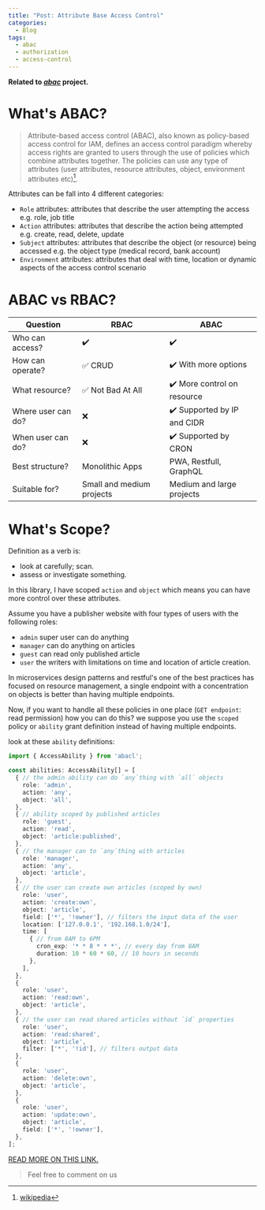 ```yaml
---
title: "Post: Attribute Base Access Control"
categories:
  - Blog
tags:
  - abac
  - authorization
  - access-control
---
```


__Related to [*abac*](https://vhidvz.github.io/projects/project-abac/) project.__

# What's ABAC?

> Attribute-based access control (ABAC), also known as policy-based access control for IAM, defines an access control paradigm whereby access rights are granted to users through the use of policies which combine attributes together. The policies can use any type of attributes (user attributes, resource attributes, object, environment attributes etc)[^1].

Attributes can be fall into 4 different categories:

- `Role` attributes: attributes that describe the user attempting the access e.g. role, job title
- `Action` attributes: attributes that describe the action being attempted e.g. create, read, delete, update
- `Subject` attributes: attributes that describe the object (or resource) being accessed e.g. the object type (medical record, bank account)
- `Environment` attributes: attributes that deal with time, location or dynamic aspects of the access control scenario

# ABAC vs RBAC?

| **Question**       | **RBAC**                                              | **ABAC**                                    |
| ------------------ | ----------------------------------------------------- | ------------------------------------------- |
| Who can access?    | :heavy_check_mark:                                    | :heavy_check_mark:                          |
| How can operate?   | :white_check_mark: CRUD                               | :heavy_check_mark: With more options        |
| What resource?     | :white_check_mark: Not Bad At All                     | :heavy_check_mark: More control on resource |
| Where user can do? | :x:                                                   | :heavy_check_mark: Supported by IP and CIDR |
| When user can do?  | :x:                                                   | :heavy_check_mark: Supported by CRON        |
| Best structure?    | Monolithic Apps                                       | PWA, Restfull, GraphQL                      |
| Suitable for?      | Small and medium projects                             | Medium and large projects                   |

# What's Scope?

Definition as a verb is:

- look at carefully; scan.
- assess or investigate something.

In this library, I have scoped `action` and `object` which means you can have more control over these attributes.

Assume you have a publisher website with four types of users with the following roles:

- `admin` super user can do anything
- `manager` can do anything on articles
- `guest` can read only published article
- `user` the writers with limitations on time and location of article creation.

In microservices design patterns and restful's one of the best practices has focused on resource management, a single endpoint with a concentration on objects is better than having multiple endpoints.

Now, if you want to handle all these policies in one place (`GET endpoint`: read permission) how you can do this?
we suppose you use the `scoped` policy or `ability` grant definition instead of having multiple endpoints.

look at these `ability` definitions:

```ts
import { AccessAbility } from 'abacl';

const abilities: AccessAbility[] = [
  { // the admin ability can do `any`thing with `all` objects
    role: 'admin',
    action: 'any',
    object: 'all',
  },
  { // ability scoped by published articles
    role: 'guest',
    action: 'read',
    object: 'article:published',
  },
  { // the manager can to `any`thing with articles
    role: 'manager',
    action: 'any',
    object: 'article',
  },
  { // the user can create own articles (scoped by own)
    role: 'user',
    action: 'create:own',
    object: 'article',
    field: ['*', '!owner'], // filters the input data of the user 
    location: ['127.0.0.1', '192.168.1.0/24'],
    time: [
      { // from 8AM to 6PM
        cron_exp: '* * 8 * * *', // every day from 8AM
        duration: 10 * 60 * 60, // 10 hours in seconds
      },
    ],
  },
  {
    role: 'user',
    action: 'read:own',
    object: 'article',
  },
  { // the user can read shared articles without `id` properties 
    role: 'user',
    action: 'read:shared',
    object: 'article',
    filter: ['*', '!id'], // filters output data
  },
  {
    role: 'user',
    action: 'delete:own',
    object: 'article',
  },
  {
    role: 'user',
    action: 'update:own',
    object: 'article',
    field: ['*', '!owner'],
  },
];
```
[READ MORE ON THIS LINK.](https://vhidvz.github.io/projects/project-abac/)

> Feel free to comment on us

[^1]: [wikipedia](https://en.wikipedia.org/wiki/Attribute-based_access_control)
